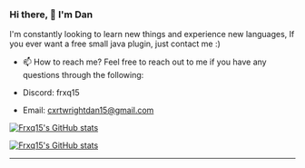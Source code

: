 ### Hi there, 👋  I'm Dan
I'm constantly looking to learn new things and experience new languages, If you ever want a free small java plugin, just contact me :)

* 📫 How to reach me?
Feel free to reach out to me if you have any questions through the following:

* Discord: frxq15
* Email: cxrtwrightdan15@gmail.com

[![Frxq15's GitHub stats](https://github-readme-stats.vercel.app/api?username=frxq15&show_icons=true&theme=dracula&include_all_commits=true&count_private=true)](https://github.com/frxq15)

[![Frxq15's GitHub stats](https://github-readme-stats.vercel.app/api/top-langs/?username=frxq15&theme=dracula&layout=compact)](https://github.com/frxq15)

------
